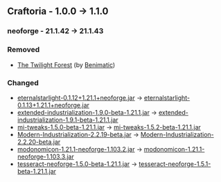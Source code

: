 ## Craftoria - 1.0.0 -> 1.1.0

### neoforge - 21.1.42 -> 21.1.43

### Removed

  * [The Twilight Forest](https://www.curseforge.com/minecraft/mc-mods/the-twilight-forest) (by [Benimatic](https://www.curseforge.com/members/Benimatic/projects))

### Changed

  * [eternalstarlight-0.1.12+1.21.1+neoforge.jar](https://www.curseforge.com/minecraft/mc-mods/eternal-starlight/files/5679516) -> [eternalstarlight-0.1.13+1.21.1+neoforge.jar](https://www.curseforge.com/minecraft/mc-mods/eternal-starlight/files/5703312)
  * [extended-industrialization-1.9.0-beta-1.21.1.jar](https://www.curseforge.com/minecraft/mc-mods/extended-industrialization/files/5699553) -> [extended-industrialization-1.9.1-beta-1.21.1.jar](https://www.curseforge.com/minecraft/mc-mods/extended-industrialization/files/5703063)
  * [mi-tweaks-1.5.0-beta-1.21.1.jar](https://www.curseforge.com/minecraft/mc-mods/mi-tweaks/files/5699551) -> [mi-tweaks-1.5.2-beta-1.21.1.jar](https://www.curseforge.com/minecraft/mc-mods/mi-tweaks/files/5703084)
  * [Modern-Industrialization-2.2.19-beta.jar](https://www.curseforge.com/minecraft/mc-mods/modern-industrialization/files/5691902) -> [Modern-Industrialization-2.2.20-beta.jar](https://www.curseforge.com/minecraft/mc-mods/modern-industrialization/files/5702339)
  * [modonomicon-1.21.1-neoforge-1.103.2.jar](https://www.curseforge.com/minecraft/mc-mods/modonomicon/files/5682952) -> [modonomicon-1.21.1-neoforge-1.103.3.jar](https://www.curseforge.com/minecraft/mc-mods/modonomicon/files/5703295)
  * [tesseract-neoforge-1.5.0-beta-1.21.1.jar](https://www.curseforge.com/minecraft/mc-mods/tesseract-api-neoforge/files/5699538) -> [tesseract-neoforge-1.5.1-beta-1.21.1.jar](https://www.curseforge.com/minecraft/mc-mods/tesseract-api-neoforge/files/5703023)

